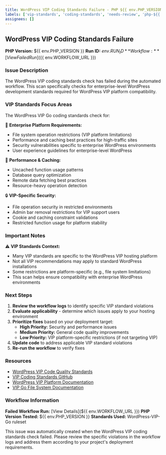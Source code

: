 ```yaml
---
title: WordPress VIP Coding Standards Failure - PHP ${{ env.PHP_VERSION }}
labels: ['vip-standards', 'coding-standards', 'needs-review', 'php-${{ env.PHP_VERSION }}']
assignees: []
---
```


## WordPress VIP Coding Standards Failure

**PHP Version:** ${{ env.PHP_VERSION }}
**Run ID:** ${{ env.RUN_ID }}
**Workflow:** [View Failed Run](${{ env.WORKFLOW_URL }})

### Issue Description

The WordPress VIP coding standards check has failed during the automated workflow. This scan specifically checks for enterprise-level WordPress development standards required for WordPress VIP platform compatibility.

### VIP Standards Focus Areas

The WordPress VIP Go coding standards check for:

🏢 **Enterprise Platform Requirements:**
- File system operation restrictions (VIP platform limitations)
- Performance and caching best practices for high-traffic sites
- Security vulnerabilities specific to enterprise WordPress environments
- User experience guidelines for enterprise-level WordPress

🚀 **Performance & Caching:**
- Uncached function usage patterns
- Database query optimization
- Remote data fetching best practices
- Resource-heavy operation detection

🔒 **VIP-Specific Security:**
- File operation security in restricted environments
- Admin bar removal restrictions for VIP support users
- Cookie and caching constraint validations
- Restricted function usage for platform stability

### Important Notes

⚠️ **VIP Standards Context:**
- Many VIP standards are specific to the WordPress VIP hosting platform
- Not all VIP recommendations may apply to standard WordPress installations
- Some restrictions are platform-specific (e.g., file system limitations)
- This scan helps ensure compatibility with enterprise WordPress environments

### Next Steps

1. **Review the workflow logs** to identify specific VIP standard violations
2. **Evaluate applicability** - determine which issues apply to your hosting environment
3. **Prioritize fixes** based on your deployment target:
   - **High Priority:** Security and performance issues
   - **Medium Priority:** General code quality improvements
   - **Low Priority:** VIP platform-specific restrictions (if not targeting VIP)
4. **Update code** to address applicable VIP standard violations
5. **Re-run the workflow** to verify fixes

### Resources

- [WordPress VIP Code Quality Standards](https://docs.wpvip.com/technical-references/code-quality-and-best-practices/)
- [VIP Coding Standards GitHub](https://github.com/Automattic/VIP-Coding-Standards)
- [WordPress VIP Platform Documentation](https://docs.wpvip.com/)
- [VIP Go File System Documentation](https://docs.wpvip.com/technical-references/vip-go-files-system/)

### Workflow Information

**Failed Workflow Run:** [View Details](${{ env.WORKFLOW_URL }})
**PHP Version Tested:** ${{ env.PHP_VERSION }}
**Standards Used:** WordPress-VIP-Go ruleset

This issue was automatically created when the WordPress VIP coding standards check failed. Please review the specific violations in the workflow logs and address them according to your project's deployment requirements.
